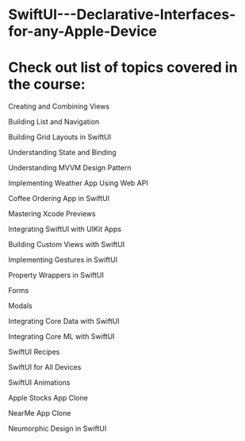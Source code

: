 # SwiftUI---Declarative-Interfaces-for-any-Apple-Device

#  Check out list of topics covered in the course: 

Creating and Combining Views

Building List and Navigation

Building Grid Layouts in SwiftUI 

Understanding State and Binding

Understanding MVVM Design Pattern

Implementing Weather App Using Web API 

Coffee Ordering App in SwiftUI 

Mastering Xcode Previews

Integrating SwiftUI with UIKit Apps

Building Custom Views with SwiftUI 

Implementing Gestures in SwiftUI 

Property Wrappers in SwiftUI 

Forms

Modals

Integrating Core Data with SwiftUI 

Integrating Core ML with SwiftUI 

SwiftUI Recipes

SwiftUI for All Devices

SwiftUI Animations

Apple Stocks App Clone

NearMe App Clone

Neumorphic Design in SwiftUI 
